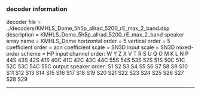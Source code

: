 
### decoder information 
decoder file = ../decoders/KMHLS_Dome_5h5p_allrad_5200_rE_max_2_band.dsp
description = KMHLS_Dome_5h5p_allrad_5200_rE_max_2_band
speaker array name = KMHLS_Dome
horizontal order   = 5
vertical order     = 5
coefficient order  = acn
coefficient scale  = SN3D
input scale        = SN3D
mixed-order scheme = HP
input channel order: W Y Z X V T R S U Q O M K L N P 44S 43S 42S 41S 40C 41C 42C 43C 44C 55S 54S 53S 52S 51S 50C 51C 52C 53C 54C 55C 
output speaker order: S1 S2 S3 S4 S5 S6 S7 S8 S9 S10 S11 S12 S13 S14 S15 S16 S17 S18 S19 S20 S21 S22 S23 S24 S25 S26 S27 S28 S29 

---

